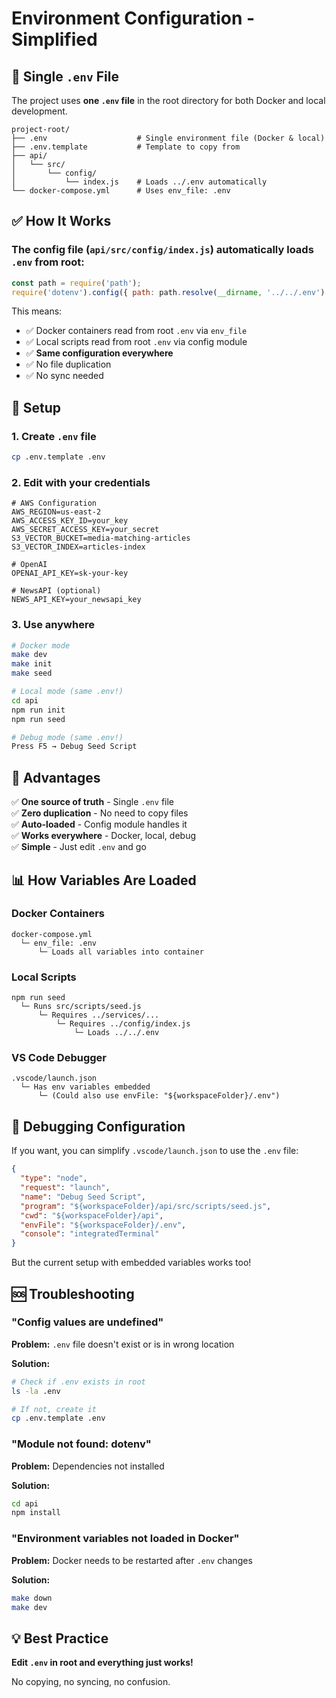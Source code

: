 # Environment Configuration - Simplified

## 📁 Single `.env` File

The project uses **one `.env` file** in the root directory for both Docker and local development.

```
project-root/
├── .env                    # Single environment file (Docker & local)
├── .env.template           # Template to copy from
├── api/
│   └── src/
│       └── config/
│           └── index.js    # Loads ../.env automatically
└── docker-compose.yml      # Uses env_file: .env
```

## ✅ How It Works

### The config file (`api/src/config/index.js`) automatically loads `.env` from root:

```javascript
const path = require('path');
require('dotenv').config({ path: path.resolve(__dirname, '../../.env') });
```

This means:
- ✅ Docker containers read from root `.env` via `env_file`
- ✅ Local scripts read from root `.env` via config module
- ✅ **Same configuration everywhere**
- ✅ No file duplication
- ✅ No sync needed

## 🚀 Setup

### 1. Create `.env` file

```bash
cp .env.template .env
```

### 2. Edit with your credentials

```env
# AWS Configuration
AWS_REGION=us-east-2
AWS_ACCESS_KEY_ID=your_key
AWS_SECRET_ACCESS_KEY=your_secret
S3_VECTOR_BUCKET=media-matching-articles
S3_VECTOR_INDEX=articles-index

# OpenAI
OPENAI_API_KEY=sk-your-key

# NewsAPI (optional)
NEWS_API_KEY=your_newsapi_key
```

### 3. Use anywhere

```bash
# Docker mode
make dev
make init
make seed

# Local mode (same .env!)
cd api
npm run init
npm run seed

# Debug mode (same .env!)
Press F5 → Debug Seed Script
```

## 🎯 Advantages

✅ **One source of truth** - Single `.env` file  
✅ **Zero duplication** - No need to copy files  
✅ **Auto-loaded** - Config module handles it  
✅ **Works everywhere** - Docker, local, debug  
✅ **Simple** - Just edit `.env` and go  

## 📊 How Variables Are Loaded

### Docker Containers
```
docker-compose.yml
  └─ env_file: .env
      └─ Loads all variables into container
```

### Local Scripts
```
npm run seed
  └─ Runs src/scripts/seed.js
      └─ Requires ../services/...
          └─ Requires ../config/index.js
              └─ Loads ../../.env
```

### VS Code Debugger
```
.vscode/launch.json
  └─ Has env variables embedded
      └─ (Could also use envFile: "${workspaceFolder}/.env")
```

## 🔧 Debugging Configuration

If you want, you can simplify `.vscode/launch.json` to use the `.env` file:

```json
{
  "type": "node",
  "request": "launch",
  "name": "Debug Seed Script",
  "program": "${workspaceFolder}/api/src/scripts/seed.js",
  "cwd": "${workspaceFolder}/api",
  "envFile": "${workspaceFolder}/.env",
  "console": "integratedTerminal"
}
```

But the current setup with embedded variables works too!

## 🆘 Troubleshooting

### "Config values are undefined"

**Problem:** `.env` file doesn't exist or is in wrong location

**Solution:**
```bash
# Check if .env exists in root
ls -la .env

# If not, create it
cp .env.template .env
```

### "Module not found: dotenv"

**Problem:** Dependencies not installed

**Solution:**
```bash
cd api
npm install
```

### "Environment variables not loaded in Docker"

**Problem:** Docker needs to be restarted after `.env` changes

**Solution:**
```bash
make down
make dev
```

## 💡 Best Practice

**Edit `.env` in root and everything just works!**

No copying, no syncing, no confusion.
